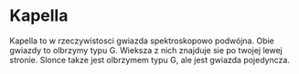 # Kapella

Kapella to w rzeczywistosci gwiazda spektroskopowo podwójna. Obie gwiazdy to
olbrzymy typu G. Wieksza z nich znajduje sie po twojej lewej stronie. Slonce
takze jest olbrzymem typu G, ale jest gwiazda pojedyncza.
